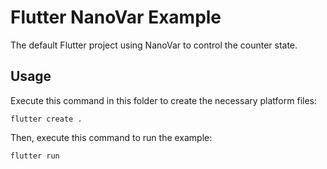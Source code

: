 # Flutter NanoVar Example

The default Flutter project using NanoVar to control the counter state.

## Usage

Execute this command in this folder to create the necessary platform files:

```
flutter create .
```

Then, execute this command to run the example:

```
flutter run
```
